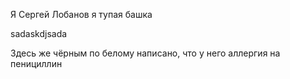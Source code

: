 Я Сергей Лобанов я тупая башка


sadaskdjsada

Здесь же чёрным по белому написано, что у него аллергия на пенициллин